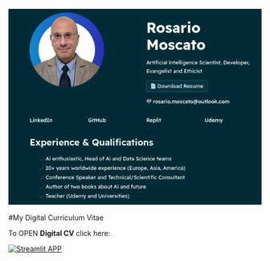 ![image](./assets/demo1.png)

#My Digital Curriculum Vitae

To OPEN **Digital CV** click here: 

[![Streamlit APP](https://static.streamlit.io/badges/streamlit_badge_black_white.svg)](https://rosariomoscatocv.streamlit.app/)

